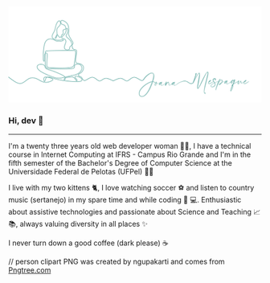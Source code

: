 ![header github](https://github.com/joanamespaque/joanamesapque/blob/main/images/header.png)  


### Hi, dev :call_me_hand:

---
I'm a twenty three years old web developer woman :woman_technologist:, I have a technical course in Internet Computing at IFRS - Campus Rio Grande and I'm in the fifth semester of the Bachelor's Degree of Computer Science at the Universidade Federal de Pelotas (UFPel) :woman_student:

I live with my two kittens :cat2:, I love watching soccer ⚽ and listen to country music (sertanejo) in my spare time and while coding :cowboy_hat_face: :computer:. Enthusiastic about assistive technologies and passionate about Science and Teaching 📈📚, always valuing diversity in all places ✨

I never turn down a good coffee (dark please) :coffee:

// person clipart PNG was created by ngupakarti and comes from <a href="https://pngtree.com/">Pngtree.com</a>

